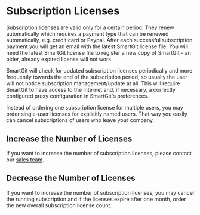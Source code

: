 # Subscription Licenses

Subscription licenses are valid only for a certain period. They renew
automatically which requires a payment type that can be renewed
automatically, e.g. credit card or Paypal. After each successful
subscription payment you will get an email with the latest SmartGit
license file. You will need the latest SmartGit license file to register
a new copy of SmartGit - an older, already expired license will not
work.

SmartGit will check for updated subscription licenses periodically and more frequently towards the end of the subscription period, so usually the user will not notice subscription management/update at all.
This will require SmartGit to have access to the internet and, if necessary, a correctly configured proxy configuration in SmartGit's preferences.

Instead of ordering one subscription license for multiple users, you may order single-user licenses for explicitly named users.
That way you easily can cancel subscriptions of users who leave your company.

## Increase the Number of Licenses

If you want to increase the number of subscription licenses, please contact our [sales team](mailto:sales@syntevo.com).

## Decrease the Number of Licenses

If you want to increase the number of subscription licenses, you may
cancel the running subscription and if the licenses expire after one
month, order the new overall subscription license count.
